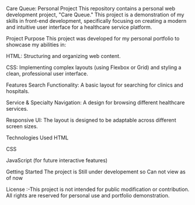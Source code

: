 Care Queue: Personal Project
This repository contains a personal web development project, "Care Queue." This project is a demonstration of my skills in front-end development, specifically focusing on creating a modern and intuitive user interface for a healthcare service platform.

Project Purpose
This project was developed for my personal portfolio to showcase my abilities in:

HTML: Structuring and organizing web content.

CSS: Implementing complex layouts (using Flexbox or Grid) and styling a clean, professional user interface.


Features
Search Functionality: A basic layout for searching for clinics and hospitals.

Service & Specialty Navigation: A design for browsing different healthcare services.

Responsive UI: The layout is designed to be adaptable across different screen sizes.

Technologies Used
HTML

CSS

JavaScript (for future interactive features)

Getting Started
The project is Still under developement so Can not view as of now

License
:-This project is not intended for public modification or contribution. All rights are reserved for personal use and portfolio demonstration.

